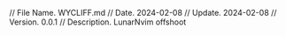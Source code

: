 // File Name.           WYCLIFF.md
// Date.                2024-02-08
// Update.              2024-02-08
// Version.             0.0.1
// Description.         LunarNvim offshoot

